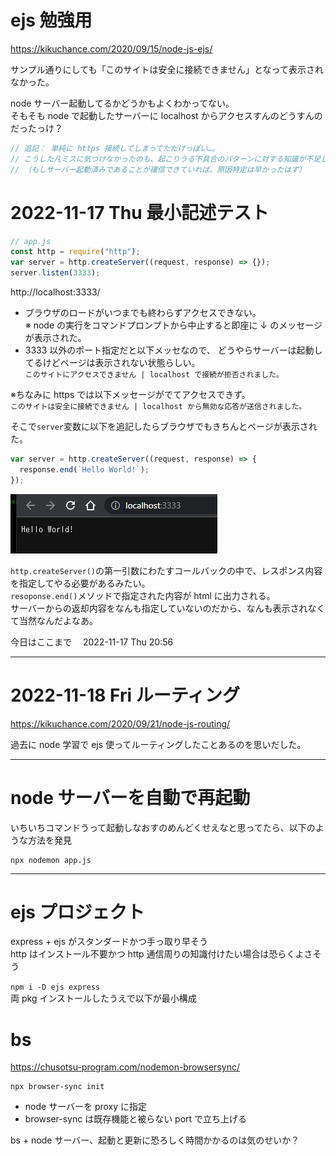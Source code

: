# ejs 勉強用

https://kikuchance.com/2020/09/15/node-js-ejs/

サンプル通りにしても「このサイトは安全に接続できません」となって表示されなかった。

node サーバー起動してるかどうかもよくわかってない。  
そもそも node で起動したサーバーに localhost からアクセスすんのどうすんのだったっけ？

```js
// 追記： 単純に https 接続してしまってただけっぽい…。
// こうした凡ミスに気づけなかったのも、起こりうる不具合のパターンに対する知識が不足しているせいだ。
// （もしサーバー起動済みであることが確信できていれば、原因特定は早かったはず）
```

# 2022-11-17 Thu 最小記述テスト

```js
// app.js
const http = require("http");
var server = http.createServer((request, response) => {});
server.listen(3333);
```

http://localhost:3333/

- ブラウザのロードがいつまでも終わらずアクセスできない。  
   ※ node の実行をコマンドプロンプトから中止すると即座に ↓ のメッセージが表示された。
- 3333 以外のポート指定だと以下メッセなので、
  どうやらサーバーは起動してるけどページは表示されない状態らしい。  
   `このサイトにアクセスできません | localhost で接続が拒否されました。`

※ちなみに https では以下メッセージがでてアクセスできず。  
 `このサイトは安全に接続できません | localhost から無効な応答が送信されました。`

そこで`server`変数に以下を追記したらブラウザでもきちんとページが表示された。

```js
var server = http.createServer((request, response) => {
  response.end(`Hello World!`);
});
```

![](/.docs/images/001.png)

`http.createServer()`の第一引数にわたすコールバックの中で、レスポンス内容を指定してやる必要があるみたい。  
`resoponse.end()`メソッドで指定された内容が html に出力される。  
サーバーからの返却内容をなんも指定していないのだから、なんも表示されなくて当然なんだよなあ。

今日はここまで　 2022-11-17 Thu 20:56

---

# 2022-11-18 Fri ルーティング

https://kikuchance.com/2020/09/21/node-js-routing/

過去に node 学習で ejs 使ってルーティングしたことあるのを思いだした。

---

# node サーバーを自動で再起動

いちいちコマンドうって起動しなおすのめんどくせえなと思ってたら、以下のような方法を発見

```
npx nodemon app.js
```

---

# ejs プロジェクト

express + ejs がスタンダードかつ手っ取り早そう  
http はインストール不要かつ http 通信周りの知識付けたい場合は恐らくよさそう

`npm i -D ejs express`  
両 pkg インストールしたうえで以下が最小構成

# bs

https://chusotsu-program.com/nodemon-browsersync/

```
npx browser-sync init
```

- node サーバーを proxy に指定
- browser-sync は既存機能と被らない port で立ち上げる

bs + node サーバー、起動と更新に恐ろしく時間かかるのは気のせいか？
